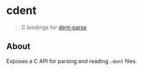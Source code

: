 # cdent
> C bindings for [dent-parse](https://github.com/Duckonaut/dent/tree/main/dent-parse)

## About
Exposes a C API for parsing and reading `.dent` files.
